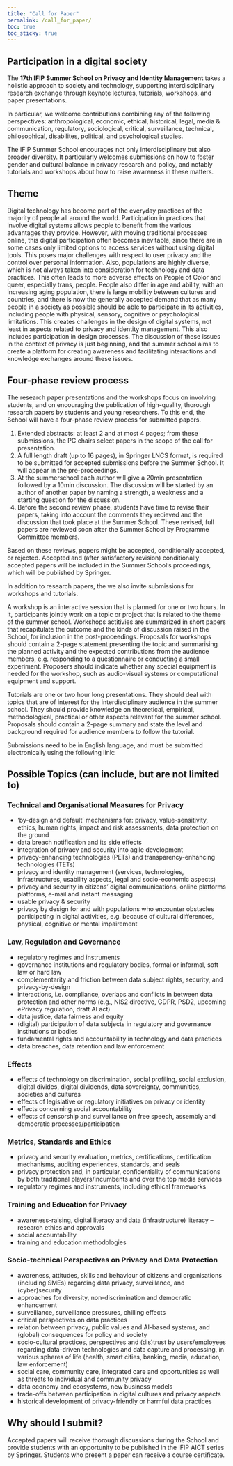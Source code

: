 ```yaml
---
title: "Call for Paper"
permalink: /call_for_paper/
toc: true
toc_sticky: true
---
```


## Participation in a digital society

The **17th IFIP Summer School on Privacy and Identity Management** takes a holistic approach to society and technology, supporting interdisciplinary research exchange through keynote lectures, tutorials, workshops, and paper presentations.

In particular, we welcome contributions combining any of the following perspectives: anthropological, economic, ethical, historical, legal, media & communication, regulatory, sociological, critical, surveillance, technical, philosophical, disabilites, political, and psychological studies.

The IFIP Summer School encourages not only interdisciplinary but also broader diversity. It particularly welcomes submissions on how to foster gender and cultural balance in privacy research and policy, and notably tutorials and workshops about how to raise awareness in these matters.

## Theme

Digital technology has become part of the everyday practices of the majority of people all around the world. Participation in practices that involve digital systems allows people to benefit from the various advantages they provide. However, with moving traditional processes online, this digital participation often becomes inevitable, since there are in some cases only limited options to access services without using digital tools. This poses major challenges with respect to user privacy and the control over personal information. Also, populations are highly diverse, which is not always taken into consideration for technology and data practices. This often leads to more adverse effects on People of Color and queer, especially trans, people. People also differ in age and ability, with an increasing aging population, there is large mobility between cultures and countries, and there is now the generally accepted demand that as many people in a society as possible should be able to participate in its activities, including people with physical, sensory, cognitive or psychological limitations. This creates challenges in the design of digital systems, not least in aspects related to privacy and identity management. This also includes participation in design processes. The discussion of these issues in the context of privacy is just beginning, and the summer school aims to create a platform for creating awareness and facilitating interactions and knowledge exchanges around these issues.

## Four-phase review process

The research paper presentations and the workshops focus on involving students, and on encouraging the publication of high-quality, thorough research papers by students and young researchers. To this end, the School will have a four-phase review process for submitted papers.

1. Extended abstracts: at least 2 and at most 4 pages; from these submissions, the PC chairs select papers in the scope of the call for presentation.
2. A full length draft (up to 16 pages), in Springer LNCS format, is required  to be submitted for accepted submissions before the Summer School. It will appear in the pre-proceedings.
3. At the summerschool each author will give a 20min presentation followed by a 10min discussion. The discussion will be started by an author of another paper by naming a strength, a weakness and a starting question for the discussion.
4. Before the second review phase, students have time to revise their papers, taking into account the comments they recieved and the discussion that took place at the Summer School. These revised, full papers are reviewed soon after the Summer School by Programme Committee members.

Based on these reviews, papers might be accepted, conditionally accepted, or rejected. Accepted and (after satisfactory revision) conditionally accepted papers will be included in the Summer School’s proceedings, which will be published by Springer.

In addition to research papers, the we also invite submissions for workshops and tutorials.

A workshop is an interactive session that is planned for one or two hours. In it, participants jointly work on a topic or project that is related to the theme of the summer school. Workshops actitivies are summarized in short papers that recapitulate the outcome and the kinds of discussion raised in the School, for inclusion in the post-proceedings. Proposals for workshops should contain a 2-page statement presenting the topic and summarising the planned activity and the expected contributions from the audience members, e.g. responding to a questionnaire or conducting a small experiment. Proposers should indicate whether any special equipment is needed for the workshop, such as audio-visual systems or computational equipment and support.

Tutorials are one or two hour long presentations. They should deal with topics that are of interest for the interdisciplinary audience in the summer school. They should provide knowledge on theoretical, empirical, methodological, practical or other aspects relevant for the summer school. Proposals should contain a 2-page summary and state the level and background required for audience members to follow the tutorial.

Submissions need to be in English language, and must be submitted electronically using the following link: 

## Possible Topics (can include, but are not limited to)

### Technical and Organisational Measures for Privacy

- ‘by-design and default’ mechanisms for: privacy, value-sensitivity, ethics, human rights, impact and risk assessments, data protection on the ground
- data breach notification and its side effects
- integration of privacy and security into agile development
- privacy-enhancing technologies (PETs) and transparency-enhancing technologies (TETs)
- privacy and identity management (services, technologies, infrastructures, usability aspects, legal and socio-economic aspects)
- privacy and security in citizens’ digital communications, online platforms platforms, e-mail and instant messaging
- usable privacy & security
- privacy by design for and with populations who encounter obstacles participating in digital activities, e.g. because of cultural differences, physical, cognitive or mental impairement

### Law, Regulation and Governance

- regulatory regimes and instruments
- governance institutions and regulatory bodies, formal or informal, soft law or hard law
- complementarity and friction between data subject rights, security, and privacy-by-design
- interactions, i.e. compliance, overlaps and conflicts in between data protection and other norms (e.g., NIS2 directive, GDPR, PSD2, upcoming ePrivacy regulation, draft AI act)
- data justice, data fairness and equity
- (digital) participation of data subjects in regulatory and governance institutions or bodies
- fundamental rights and accountability in technology and data practices 
- data breaches, data retention and law enforcement

### Effects

- effects of technology on discrimination, social profiling, social exclusion, digital divides, digital dividends, data sovereignty, communities, societies and cultures
- effects of legislative or regulatory initiatives on privacy or identity
- effects concerning social accountability
- effects of censorship and surveillance on free speech, assembly and democratic processes/participation

### Metrics, Standards and Ethics

- privacy and security evaluation, metrics, certifications, certification mechanisms, auditing experiences, standards, and seals
- privacy protection and, in particular, confidentiality of communications by both traditional players/incumbents and over the top media services
- regulatory regimes and instruments, including ethical frameworks

### Training and Education for Privacy

- awareness-raising, digital literacy and data (infrastructure) literacy – research ethics and approvals
- social accountability
- training and education methodologies

### Socio-technical Perspectives on Privacy and Data Protection

- awareness, attitudes, skills and behaviour of citizens and organisations (including SMEs) regarding data privacy, surveillance, and (cyber)security
- approaches for diversity, non-discrimination and democratic enhancement
- surveillance, surveillance pressures, chilling effects
- critical perspectives on data practices
- relation between privacy, public values and AI-based systems, and (global) consequences for policy and society
- socio-cultural practices, perspectives and (dis)trust by users/employees regarding data-driven technologies and data capture and processing, in various spheres of life (health, smart cities, banking, media, education, law enforcement)
- social care, community care, integrated care and opportunities as well as threats to individual and community privacy
- data economy and ecosystems, new business models
- trade-offs between participation in digital cultures and privacy aspects
- historical development of privacy-friendly or harmful data practices

## Why should I submit?

Accepted papers will receive thorough discussions during the School and provide students with an opportunity to be published in the IFIP AICT series by Springer. Students who present a paper can receive a course certificate.
